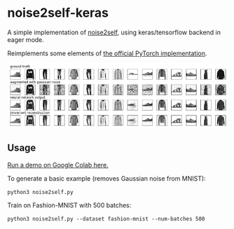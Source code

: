 # noise2self-keras
A simple implementation of [noise2self](https://arxiv.org/abs/1901.11365), using keras/tensorflow backend in eager mode.

Reimplements some elements of [the official PyTorch implementation](https://github.com/czbiohub/noise2self). 

![An example of training noise2self on fashion-MNIST augmented with gaussian noise, after 16384 epochs ](https://raw.githubusercontent.com/zfisher/noise2self-keras/master/images/fashion-mnist.png)

## Usage

[Run a demo on Google Colab here.](https://drive.google.com/open?id=1jd5CBck3zuPfZ4HJP57LVWPyDL2H79C3)

To generate a basic example (removes Gaussian noise from MNIST):

```shell
python3 noise2self.py
````

Train on Fashion-MNIST with 500 batches:

```shell
python3 noise2self.py --dataset fashion-mnist --num-batches 500
````